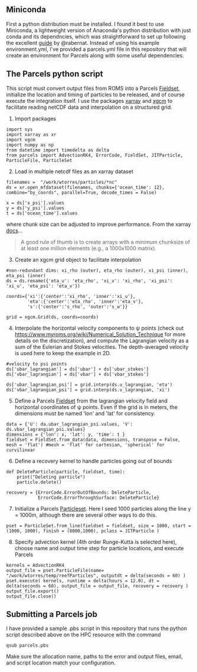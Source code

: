 ## Miniconda
First a python distribution must be installed. I found it best to use Miniconda, a lightweight version of Anaconda's python distribution with just conda and its dependncies, which was straightforward to set up following the excellent [guide](https://medium.com/@rabernat/custom-conda-environments-for-data-science-on-hpc-clusters-32d58c63aa95) by @rabernat. Instead of using his example environment.yml, I've provided a parcels.yml file in this repository that will create an environment for Parcels along with some useful dependencies.

## The Parcels python script
This script must convert output files from ROMS into a Parcels [Fieldset](http://oceanparcels.org/gh-pages/html/#module-parcels.fieldset), initialize the location and timing of particles to be released, and of course execute the integration itself. I use the packages [xarray](http://xarray.pydata.org/en/stable/) and [xgcm](https://xgcm.readthedocs.io/en/latest/) to facilitate reading netCDF data and interpolation on a structured grid.

1) Import packages

```
import sys 
import xarray as xr
import xgcm
import numpy as np
from datetime import timedelta as delta
from parcels import AdvectionRK4, ErrorCode, FieldSet, JITParticle, ParticleFile, ParticleSet
```

2) Load in multiple netcdf files as an xarray dataset

```
filenames =  "/work/wtorres/particles/*nc"
ds = xr.open_mfdataset(filenames, chunks={'ocean_time': 12}, combine="by_coords", parallel=True, decode_times = False)

x = ds['x_psi'].values
y = ds['y_psi'].values
t = ds['ocean_time'].values
```

where chunk size can be adjusted to improve performance. From the xarray [docs](http://xarray.pydata.org/en/stable/dask.html#chunking-and-performance)...
> A good rule of thumb is to create arrays with a minimum chunksize of at least one million elements (e.g., a 1000x1000 matrix).

3) Create an xgcm grid object to facilitate interpolation

```
#non-redundant dims: xi_rho (outer), eta_rho (outer), xi_psi (inner), eta_psi (inner)
ds = ds.rename({'eta_u': 'eta_rho', 'xi_v': 'xi_rho', 'xi_psi': 'xi_u', 'eta_psi': 'eta_v'})

coords={'xi':{'center':'xi_rho', 'inner':'xi_u'}, 
        'eta':{'center':'eta_rho', 'inner':'eta_v'}, 
        's':{'center':'s_rho', 'outer':'s_w'}}

grid = xgcm.Grid(ds, coords=coords)
```

4) Interpolate the horizontal velocity components to ψ points (check out https://www.myroms.org/wiki/Numerical_Solution_Technique for more details on the discretization), and compute the Lagrangian velocity as a sum of the Eulerian and Stokes velocities. The depth-averaged velocity is used here to keep the example in 2D.

```
#velocity to psi points
ds['ubar_lagrangian'] = ds['ubar'] + ds['ubar_stokes']
ds['vbar_lagrangian'] = ds['vbar'] + ds['vbar_stokes']

ds['ubar_lagrangian_psi'] = grid.interp(ds.u_lagrangian, 'eta')
ds['vbar_lagrangian_psi'] = grid.interp(ds.v_lagrangian, 'xi')
```

5) Define a Parcels [Fieldset](http://oceanparcels.org/gh-pages/html/#module-parcels.fieldset) from the lagrangian velocity field and horizontal coordinates of ψ points. Even if the grid is in meters, the dimensions must be named 'lon' and 'lat' for consistency.

```
data = {'U': da.ubar_lagrangian_psi.values, 'V': ds.vbar_lagrangian_psi.values}
dimensions = {'lon': x, 'lat': y, 'time': t }
fieldset = FieldSet.from_data(data, dimensions, transpose = False, mesh = 'flat') #mesh = 'flat' for cartesian, 'spherical' for curvilinear 
```

6) Define a recovery kernel to handle particles going out of bounds

```
def DeleteParticle(particle, fieldset, time):
    print("Deleting particle")
    particle.delete()

recovery = {ErrorCode.ErrorOutOfBounds: DeleteParticle,
            ErrorCode.ErrorThroughSurface: DeleteParticle}
```

7) Initialize a Parcels [Particleset](http://oceanparcels.org/gh-pages/html/#module-parcels.particleset). Here I seed 1000 particles along the line y = 1000m, although there are several other ways to do this.
```
pset = ParticleSet.from_line(fieldset = fieldset, size = 1000, start = (1000, 1000), finish = (8000,1000), pclass = JITParticle )
```

8) Specify advection kernel (4th order Runge-Kutta is selected here), choose name and output time step for particle locations, and execute Parcels

```
kernels = AdvectionRK4
output_file = pset.ParticleFile(name= "/work/wtorres/temp/reefParticles", outputdt = delta(seconds = 60) )
pset.execute( kernels, runtime = delta(hours = 12.0), dt = delta(seconds = 60), output_file = output_file, recovery = recovery )
output_file.export()
output_file.close()
```

## Submitting a Parcels job
I have provided a sample .pbs script in this repository that runs the python script described above on the HPC resource with the command
```
qsub parcels.pbs
``` 
Make sure the allocation name, paths to the error and output files, email, and script location match your configuration.
